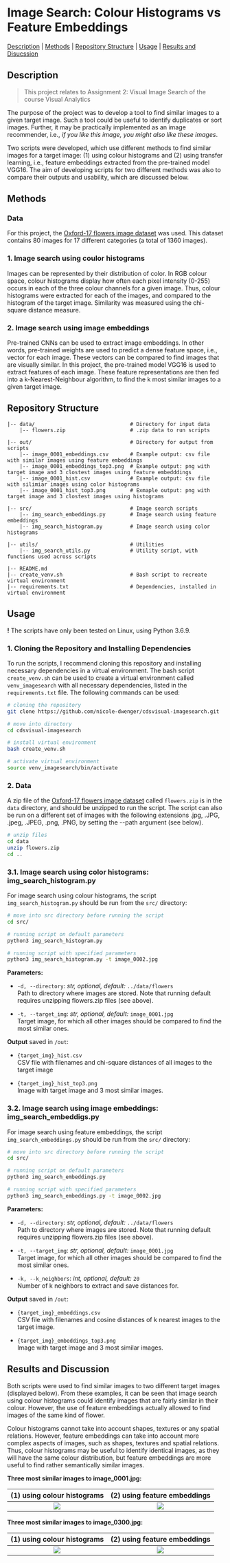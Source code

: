 # Image Search: Colour Histograms vs Feature Embeddings

[Description](#description) | [Methods](#methods) | [Repository Structure](#repository-structure) | [Usage](#usage) | [Results and Disucssion](#results-and-discussion)

## Description

> This project relates to Assignment 2: Visual Image Search of the course Visual Analytics

The purpose of the project was to develop a tool to find similar images to a given target image. Such a tool could be useful to identify duplicates or sort images. Further, it may be practically implemented as an image recommender, i.e., *if you like this image, you might also like these images*. 

Two scripts were developed, which use different methods to find similar images for a target image: (1) using colour histograms and (2) using transfer learning, i.e., feature embeddings extracted from the pre-trained model VGG16. The aim of developing scripts for two different methods was also to compare their outputs and usability, which are discussed below.


## Methods

### Data
For this project, the [Oxford-17 flowers image dataset](https://www.robots.ox.ac.uk/~vgg/data/flowers/17/) was used. This dataset contains 80 images for 17 different categories (a total of 1360 images). 

### 1.  Image search using coulor histograms
Images can be represented by their distribution of color. In RGB colour space, colour histograms display how often each pixel intensity (0-255) occurs in each of the three colour channels for a given image. Thus, colour histograms were extracted for each of the images, and compared to the histogram of the target image. Similarity was measured using the chi-square distance measure. 

### 2. Image search using image embeddings
Pre-trained CNNs can be used to extract image embeddings. In other words, pre-trained weights are used to predict a dense feature space, i.e., vector for each image. These vectors can be compared to find images that are visually similar. In this project, the pre-trained model VGG16 is used to extract features of each image. These feature representations are then fed into a k-Nearest-Neighbour algorithm, to find the k most similar images to a given target image.  


## Repository Structure

```
|-- data/                               # Directory for input data
    |-- flowers.zip                     # .zip data to run scripts 

|-- out/                                # Directory for output from scripts
    |-- image_0001_embeddings.csv       # Example output: csv file with similar images using feature embeddings
    |-- image_0001_embeddings_top3.png  # Example output: png with target image and 3 clostest images using feature embedddings
    |-- image_0001_hist.csv             # Example output: csv file with silimiar images using color histograms
    |-- image_0001_hist_top3.png        # Exmaple output: png with target image and 3 clostest images using histograms

|-- src/                                # Image search scripts
    |-- img_search_embeddings.py        # Image search using feature embeddings
    |-- img_search_histogram.py         # Image search using color histograms

|-- utils/                              # Utilities
    |-- img_search_utils.py             # Utility script, with functions used across scripts

|-- README.md
|-- create_venv.sh                      # Bash script to recreate virtual environment 
|-- requirements.txt                    # Dependencies, installed in virtual environment
```


## Usage 

**!** The scripts have only been tested on Linux, using Python 3.6.9. 


### 1. Cloning the Repository and Installing Dependencies
To run the scripts, I recommend cloning this repository and installing necessary dependencies in a virtual environment. The bash script `create_venv.sh` can be used to create a virtual environment called `venv_imagesearch` with all necessary dependencies, listed in the `requirements.txt` file. The following commands can be used:

```bash
# cloning the repository
git clone https://github.com/nicole-dwenger/cdsvisual-imagesearch.git

# move into directory
cd cdsvisual-imagesearch

# install virtual environment
bash create_venv.sh

# activate virtual environment 
source venv_imagesearch/bin/activate
```


### 2. Data
A zip file of the [Oxford-17 flowers image dataset](https://www.robots.ox.ac.uk/~vgg/data/flowers/17/) called `flowers.zip` is in the `data` directory, and should be unzipped to run the script. The script can also be run on a different set of images with the following extensions .jpg, .JPG, .jpeg, .JPEG, .png, .PNG,  by setting the --path argument (see below). 

```bash
# unzip files
cd data
unzip flowers.zip
cd ..
```

### 3.1. Image search using color histograms: img_search_histogram.py
For image search using colour histograms, the script `img_search_histogram.py` should be run from the `src/` directory:

```bash
# move into src directory before running the script
cd src/

# running script on default parameters
python3 img_search_histogram.py

# running script with specified parameters
python3 img_search_histogram.py -t image_0002.jpg
```

__Parameters:__
- `-d, --directory`: *str, optional, default:*  `../data/flowers`\
  Path to directory where images are stored. Note that running default requires unzipping flowers.zip files (see above). 

- `-t, --target_img`: *str, optional, default:* `image_0001.jpg`\
  Target image, for which all other images should be compared to find the most similar ones. 


__Output__ saved in `/out`:
- `{target_img}_hist.csv`\
  CSV file with filenames and chi-square distances of all images to the target image

- `{target_img}_hist_top3.png`\
  Image with target image and 3 most similar images. 


### 3.2. Image search using image embeddings: img_search_embeddigs.py
For image search using feature embeddings, the script `img_search_embeddings.py` should be run from the `src/` directory:

```bash
# move into src directory before running the script
cd src/

# running script on default parameters
python3 img_search_embeddings.py

# running script with specified parameters
python3 img_search_embeddings.py -t image_0002.jpg
```

__Parameters:__
- `-d, --directory`: *str, optional, default:*  `../data/flowers`\
  Path to directory where images are stored. Note that running default requires unzipping flowers.zip files (see above). 

- `-t, --target_img`: *str, optional, default:* `image_0001.jpg`\
  Target image, for which all other images should be compared to find the most similar ones. 

- `-k, --k_neighbors`: *int, optional, default:* `20`\
  Number of k neighbors to extract and save distances for. 


__Output__ saved in `/out`:
- `{target_img}_embeddings.csv`\
  CSV file with filenames and cosine distances of k nearest images to the target image. 

- `{target_img}_embeddings_top3.png`\
  Image with target image and 3 most similar images.


## Results and Discussion 
Both scripts were used to find similar images to two different target images (displayed below). From these examples, it can be seen that image search using colour histograms could identify images that are fairly similar in their colour. However, the use of feature embeddings actually allowed to find images of the same kind of flower. 

Colour histograms cannot take into account shapes, textures or any spatial relations. However, feature embeddings can take into account more complex aspects of images, such as shapes, textures and spatial relations. Thus, colour histograms may be useful to identify identical images, as they will have the same colour distribution, but feature embeddings are more useful to find rather semantically similar images.   

__Three most similar images to image_0001.jpg:__

 (1) using colour histograms | (2) using feature embeddings
:-------------------------:|:-------------------------:
![](https://github.com/nicole-dwenger/cdsvisual-imagesearch/blob/master/out/image_0001_hist_top3.png)  |  ![](https://github.com/nicole-dwenger/cdsvisual-imagesearch/blob/master/out/image_0001_embeddings_top3.png)


__Three most similar images to image_0300.jpg:__

 (1) using colour histograms | (2) using feature embeddings
:-------------------------:|:-------------------------:
![](https://github.com/nicole-dwenger/cdsvisual-imagesearch/blob/master/out/image_1320_hist_top3.png)  |  ![](https://github.com/nicole-dwenger/cdsvisual-imagesearch/blob/master/out/image_1320_embeddings_top3.png)

